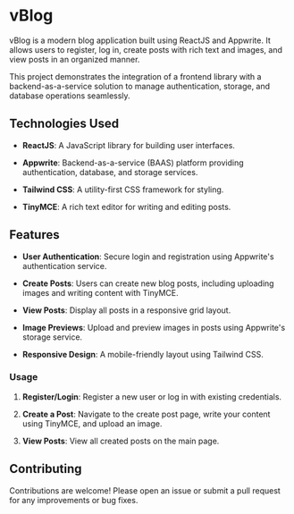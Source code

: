 # vBlog
vBlog is a modern blog application built using ReactJS and Appwrite. It allows users to register, log in, create posts with rich text and images, and view posts in an organized manner. 

This project demonstrates the integration of a frontend library with a backend-as-a-service solution to manage authentication, storage, and database operations seamlessly.

  

## Technologies Used
-  **ReactJS**: A JavaScript library for building user interfaces.

-  **Appwrite**: Backend-as-a-service (BAAS) platform providing authentication, database, and storage services.

-  **Tailwind CSS**: A utility-first CSS framework for styling.

-  **TinyMCE**: A rich text editor for writing and editing posts.

  

## Features

-  **User Authentication**: Secure login and registration using Appwrite's authentication service.

-  **Create Posts**: Users can create new blog posts, including uploading images and writing content with TinyMCE.

-  **View Posts**: Display all posts in a responsive grid layout.

-  **Image Previews**: Upload and preview images in posts using Appwrite's storage service.

-  **Responsive Design**: A mobile-friendly layout using Tailwind CSS.

  

### Usage

1.  **Register/Login**: Register a new user or log in with existing credentials.

2.  **Create a Post**: Navigate to the create post page, write your content using TinyMCE, and upload an image.

3.  **View Posts**: View all created posts on the main page.

  

## Contributing

Contributions are welcome! Please open an issue or submit a pull request for any improvements or bug fixes.
